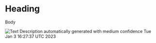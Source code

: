 # Heading

Body

![Text Description automatically generated with medium
confidence](babs/docs/media/image1.jpg)
Tue Jan  3 16:27:37 UTC 2023
